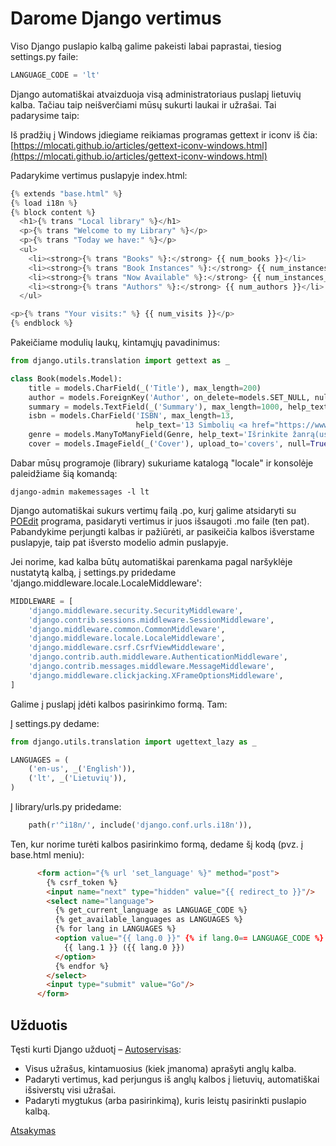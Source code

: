 # Darome Django vertimus

Viso Django puslapio kalbą galime pakeisti labai paprastai, tiesiog settings.py faile:

```python
LANGUAGE_CODE = 'lt'
```

Django automatiškai atvaizduoja visą administratoriaus puslapį lietuvių kalba. Tačiau taip neišverčiami mūsų sukurti laukai ir užrašai. Tai padarysime taip:

Iš pradžių į Windows įdiegiame reikiamas programas gettext ir iconv iš čia:
[https://mlocati.github.io/articles/gettext-iconv-windows.html](https://mlocati.github.io/articles/gettext-iconv-windows.html)

Padarykime vertimus puslapyje index.html:
```python
{% extends "base.html" %}
{% load i18n %}
{% block content %}
  <h1>{% trans "Local library" %}</h1>
  <p>{% trans "Welcome to my Library" %}</p>
  <p>{% trans "Today we have:" %}</p>
  <ul>
    <li><strong>{% trans "Books" %}:</strong> {{ num_books }}</li>
    <li><strong>{% trans "Book Instances" %}:</strong> {{ num_instances }}</li>
    <li><strong>{% trans "Now Available" %}:</strong> {{ num_instances_available }}</li>
    <li><strong>{% trans "Authors" %}:</strong> {{ num_authors }}</li>
  </ul>

<p>{% trans "Your visits:" %} {{ num_visits }}</p>
{% endblock %}
```

Pakeičiame modulių laukų, kintamųjų pavadinimus:
```python
from django.utils.translation import gettext as _

class Book(models.Model):
    title = models.CharField(_('Title'), max_length=200)
    author = models.ForeignKey('Author', on_delete=models.SET_NULL, null=True, related_name='books')
    summary = models.TextField(_('Summary'), max_length=1000, help_text='Trumpas knygos aprašymas')
    isbn = models.CharField('ISBN', max_length=13,
                            help_text='13 Simbolių <a href="https://www.isbn-international.org/content/what-isbn">ISBN kodas</a>')
    genre = models.ManyToManyField(Genre, help_text='Išrinkite žanrą(us) šiai knygai')
    cover = models.ImageField(_('Cover'), upload_to='covers', null=True)
```

Dabar mūsų programoje (library) sukuriame katalogą "locale" ir konsolėje paleidžiame šią komandą:
```console
django-admin makemessages -l lt
```
Django automatiškai sukurs vertimų failą .po, kurį galime atsidaryti su [POEdit](https://poedit.net/) programa, pasidaryti vertimus ir juos išsaugoti .mo faile (ten pat). Pabandykime perjungti kalbas ir pažiūrėti, ar pasikeičia kalbos išverstame puslapyje, taip pat išversto modelio admin puslapyje.

Jei norime, kad kalba būtų automatiškai parenkama pagal naršyklėje nustatytą kalbą, į settings.py pridedame 'django.middleware.locale.LocaleMiddleware':
```python
MIDDLEWARE = [
    'django.middleware.security.SecurityMiddleware',
    'django.contrib.sessions.middleware.SessionMiddleware',
    'django.middleware.common.CommonMiddleware',
    'django.middleware.locale.LocaleMiddleware',
    'django.middleware.csrf.CsrfViewMiddleware',
    'django.contrib.auth.middleware.AuthenticationMiddleware',
    'django.contrib.messages.middleware.MessageMiddleware',
    'django.middleware.clickjacking.XFrameOptionsMiddleware',
]
```

Galime į puslapį įdėti kalbos pasirinkimo formą. Tam:

Į settings.py dedame:
```python
from django.utils.translation import ugettext_lazy as _

LANGUAGES = (
    ('en-us', _('English')),
    ('lt', _('Lietuvių')),
)
```

Į library/urls.py pridedame:
```python
    path(r'^i18n/', include('django.conf.urls.i18n')),
```

Ten, kur norime turėti kalbos pasirinkimo formą, dedame šį kodą (pvz. į base.html meniu):

```html
      <form action="{% url 'set_language' %}" method="post">
        {% csrf_token %}
        <input name="next" type="hidden" value="{{ redirect_to }}"/>
        <select name="language">
          {% get_current_language as LANGUAGE_CODE %}
          {% get_available_languages as LANGUAGES %}
          {% for lang in LANGUAGES %}
          <option value="{{ lang.0 }}" {% if lang.0== LANGUAGE_CODE %} selected="selected" {% endif %}>
            {{ lang.1 }} ({{ lang.0 }})
          </option>
          {% endfor %}
        </select>
        <input type="submit" value="Go"/>
      </form>
```

 ## Užduotis
Tęsti kurti Django užduotį – [Autoservisas](https://github.com/robotautas/kursas/wiki/Django-u%C5%BEduotis:-Autoservisas):
* Visus užrašus, kintamuosius (kiek įmanoma) aprašyti anglų kalba.
* Padaryti vertimus, kad perjungus iš anglų kalbos į lietuvių, automatiškai išsiverstų visi užrašai.
* Padaryti mygtukus (arba pasirinkimą), kuris leistų pasirinkti puslapio kalbą.

[Atsakymas](https://github.com/DonatasNoreika/autoservisas)